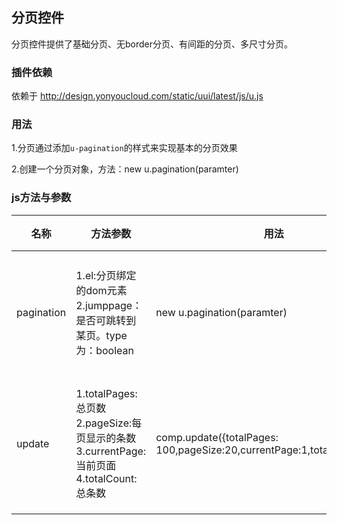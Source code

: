 ## 分页控件

分页控件提供了基础分页、无border分页、有间距的分页、多尺寸分页。

### 插件依赖

依赖于 <http://design.yonyoucloud.com/static/uui/latest/js/u.js>

### 用法

1.分页通过添加`u-pagination`的样式来实现基本的分页效果

2.创建一个分页对象，方法：new u.pagination(paramter)

### js方法与参数
名称         | 方法参数                                                                    | 用法                                                                       | 描述        |
---------- | ----------------------------------------------------------------------- | ------------------------------------------------------------------------ | --------- |
pagination | 1.el:分页绑定的dom元素 2.jumppage：是否可跳转到某页。type为：boolean                       | new u.pagination(paramter)                                               | 创建一个分页对象  |
update     | 1.totalPages:总页数 2.pageSize:每页显示的条数 3.currentPage:当前页面 4.totalCount:总条数 | comp.update({totalPages: 100,pageSize:20,currentPage:1,totalCount:200}); | 更新分页的一些属性 |
